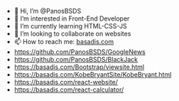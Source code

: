 - 👋 Hi, I’m @PanosBSDS
- 👀 I’m interested in Front-End Developer
- 🌱 I’m currently learning HTML-CSS-JS
- 💞️ I’m looking to collaborate on websites
- 📫 How to reach me: [basadis.com](https://basadis.com/)
- https://github.com/PanosBSDS/GoogleNews
- https://github.com/PanosBSDS/BlackJack
- https://basadis.com/Bootstrap/viewsite.html
- https://basadis.com/KobeBryantSite/KobeBryant.html
- https://basadis.com/react-website/
- https://basadis.com/react-calculator/

<!---
PanosBSDS/PanosBSDS is a ✨ special ✨ repository because its `README.md` (this file) appears on your GitHub profile.
You can click the Preview link to take a look at your changes.
--->
